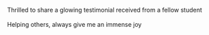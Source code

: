 <p>Thrilled to share a glowing testimonial received from a fellow student<br><br>
Helping others, always give me an immense joy</p>
